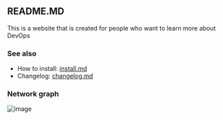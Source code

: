 ## README.MD  
This is a website that is created for people who want to learn more about DevOps  

### See also  
+ How to install: [install.md](install.md)
+ Changelog: [changelog.md](changelog.md)

### Network graph  
![image](https://github.com/user-attachments/assets/dfb6f234-e002-4df7-8297-f2a7ca9ab298)

